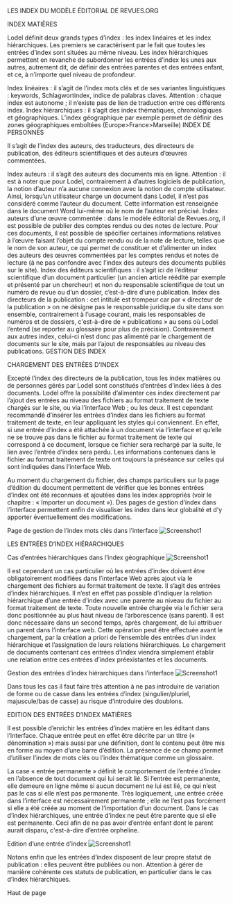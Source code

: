 LES INDEX DU MODÈLE ÉDITORIAL DE REVUES.ORG

INDEX MATIÈRES

Lodel définit deux grands types d’index : les index linéaires et les index hiérarchiques. Les premiers se caractérisent par le fait que toutes les entrées d’index sont situées au même niveau. Les index hiérarchiques permettent en revanche de subordonner les entrées d’index les unes aux autres, autrement dit, de définir des entrées parentes et des entrées enfant, et ce, à n’importe quel niveau de profondeur.

Index linéaires : il s’agit de l’index mots clés et de ses variantes linguistiques : keywords, Schlagwortindex, indice de palabras claves. Attention : chaque index est autonome ; il n’existe pas de lien de traduction entre ces différents index.
Index hiérarchiques : il s’agit des index thématiques, chronologiques et géographiques. L’index géographique par exemple permet de définir des zones géographiques emboîtées (Europe>France>Marseille)
INDEX DE PERSONNES

Il s’agit de l’index des auteurs, des traducteurs, des directeurs de publication, des éditeurs scientifiques et des auteurs d’œuvres commentées.

Index auteurs : il s’agit des auteurs des documents mis en ligne. Attention : il est à noter que pour Lodel, contrairement à d’autres logiciels de publication, la notion d’auteur n’a aucune connexion avec la notion de compte utilisateur. Ainsi, lorsqu’un utilisateur charge un document dans Lodel, il n’est pas considéré comme l’auteur du document. Cette information est renseignée dans le document Word lui-même où le nom de l’auteur est précisé.
Index auteurs d’une œuvre commentée : dans le modèle éditorial de Revues.org, il est possible de publier des comptes rendus ou des notes de lecture. Pour ces documents, il est possible de spécifier certaines informations relatives à l’œuvre faisant l’objet du compte rendu ou de la note de lecture, telles que le nom de son auteur, ce qui permet de constituer et d’alimenter un index des auteurs des œuvres commentées par les comptes rendus et notes de lecture (à ne pas confondre avec l’index des auteurs des documents publiés sur le site).
Index des éditeurs scientifiques : il s’agit ici de l’éditeur scientifique d’un document particulier (un ancien article réédité par exemple et présenté par un chercheur) et non du responsable scientifique de tout un numéro de revue ou d’un dossier, c’est-à-dire d’une publication.
Index des directeurs de la publication : cet intitulé est trompeur car par « directeur de la publication » on ne désigne pas le responsable juridique du site dans son ensemble, contrairement à l’usage courant, mais les responsables de numéros et de dossiers, c'est-à-dire de « publications » au sens où Lodel l’entend (se reporter au glossaire pour plus de précision). Contrairement aux autres index, celui-ci n’est donc pas alimenté par le chargement de documents sur le site, mais par l’ajout de responsables au niveau des publications.
GESTION DES INDEX

CHARGEMENT DES ENTRÉES D’INDEX

Excepté l’index des directeurs de la publication, tous les index matières ou de personnes gérés par Lodel sont constitués d’entrées d’index liées à des documents. Lodel offre la possibilité d’alimenter ces index directement par l’ajout des entrées au niveau des fichiers au format traitement de texte chargés sur le site, ou via l’interface Web ; ou les deux. Il est cependant recommandé d’insérer les entrées d’index dans les fichiers au format traitement de texte, en leur appliquant les styles qui conviennent. En effet, si une entrée d’index a été attachée à un document via l’interface et qu’elle ne se trouve pas dans le fichier au format traitement de texte qui correspond à ce document, lorsque ce fichier sera rechargé par la suite, le lien avec l’entrée d’index sera perdu. Les informations contenues dans le fichier au format traitement de texte ont toujours la préséance sur celles qui sont indiquées dans l’interface Web.

Au moment du chargement du fichier, des champs particuliers sur la page d’édition du document permettent de vérifier que les bonnes entrées d’index ont été reconnues et ajoutées dans les index appropriés (voir le chapitre : « Importer un document »). Des pages de gestion d’index dans l’interface permettent enfin de visualiser les index dans leur globalité et d’y apporter éventuellement des modifications.

Page de gestion de l’index mots clés dans l’interface
![Screenshot1](image/Gérer-index/img-1.png)

LES ENTRÉES D’INDEX HIÉRARCHIQUES

Cas d’entrées hiérarchiques dans l’index géographique
![Screenshot1](image/Gérer-index/img-2.png)

Il est cependant un cas particulier où les entrées d’index doivent être obligatoirement modifiées dans l’interface Web après ajout via le chargement des fichiers au format traitement de texte. Il s’agit des entrées d’index hiérarchiques. Il n’est en effet pas possible d’indiquer la relation hiérarchique d’une entrée d’index avec une parente au niveau du fichier au format traitement de texte. Toute nouvelle entrée chargée via le fichier sera donc positionnée au plus haut niveau de l’arborescence (sans parent). Il est donc nécessaire dans un second temps, après chargement, de lui attribuer un parent dans l’interface web. Cette opération peut être effectuée avant le chargement, par la création a priori de l’ensemble des entrées d’un index hiérarchique et l’assignation de leurs relations hiérarchiques. Le chargement de documents contenant ces entrées d’index viendra simplement établir une relation entre ces entrées d’index préexistantes et les documents.

Gestion des entrées d’index hiérarchiques dans l’interface
![Screenshot1](image/Gérer-index/img-3.png)

Dans tous les cas il faut faire très attention à ne pas introduire de variation de forme ou de casse dans les entrées d’index (singulier/pluriel, majuscule/bas de casse) au risque d’introduire des doublons.

EDITION DES ENTRÉES D’INDEX MATIÈRES

Il est possible d’enrichir les entrées d’index matière en les éditant dans l’interface. Chaque entrée peut en effet être décrite par un titre (« dénomination ») mais aussi par une définition, dont le contenu peut être mis en forme au moyen d’une barre d’édition. La présence de ce champ permet d’utiliser l’index de mots clés ou l’index thématique comme un glossaire.

La case « entrée permanente » définit le comportement de l’entrée d’index en l’absence de tout document qui lui serait lié. Si l’entrée est permanente, elle demeure en ligne même si aucun document ne lui est lié, ce qui n’est pas le cas si elle n’est pas permanente. Très logiquement, une entrée créée dans l’interface est nécessairement permanente ; elle ne l’est pas forcément si elle a été créée au moment de l’importation d’un document. Dans le cas d’index hiérarchiques, une entrée d’index ne peut être parente que si elle est permanente. Ceci afin de ne pas avoir d’entrée enfant dont le parent aurait disparu, c'est-à-dire d’entrée orpheline.

Edition d’une entrée d’index
![Screenshot1](image/Gérer-index/img-4.png)

Notons enfin que les entrées d’index disposent de leur propre statut de publication : elles peuvent être publiées ou non. Attention à gérer de manière cohérente ces statuts de publication, en particulier dans le  cas d’index hiérarchiques.

Haut de page
